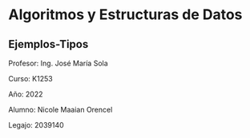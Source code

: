 # Algoritmos y Estructuras de Datos 

## Ejemplos-Tipos

Profesor: Ing. José María Sola

Curso: K1253

Año: 2022

Alumno: Nicole Maaian Orencel

Legajo: 2039140
